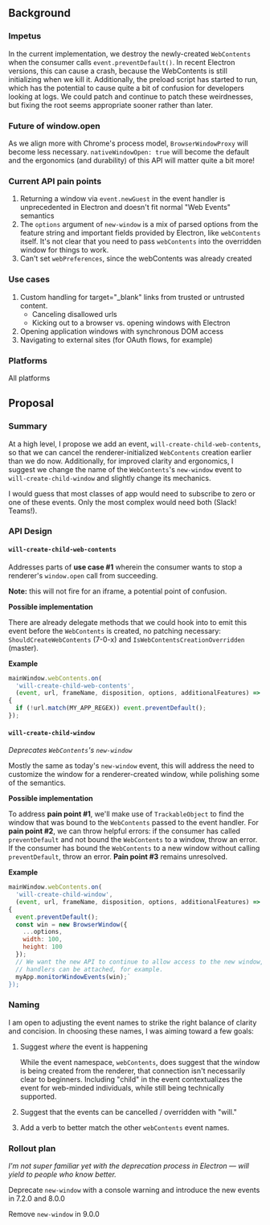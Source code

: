 ## Background
### Impetus

In the current implementation, we destroy the newly-created `WebContents` when the consumer calls `event.preventDefault()`. In recent Electron versions, this can cause a crash, because the WebContents is still initializing when we kill it. Additionally, the preload script has started to run, which has the potential to cause quite a bit of confusion for developers looking at logs. We could patch and continue to patch these weirdnesses, but fixing the root seems appropriate sooner rather than later.

### Future of window.open

As we align more with Chrome's process model, `BrowserWindowProxy` will become less necessary. `nativeWindowOpen: true` will become the default and the ergonomics (and durability) of this API will matter quite a bit more!

### Current API pain points

1. Returning a window via `event.newGuest` in the event handler is unprecedented in Electron and doesn't fit normal "Web Events" semantics
2. The `options` argument of `new-window` is a mix of parsed options from the feature string and important fields provided by Electron, like `webContents` itself. It's not clear that you need to pass `webContents` into the overridden window for things to work.
3. Can't set `webPreferences`, since the webContents was already created

### Use cases

1. Custom handling for target="_blank" links from trusted or untrusted content.
    - Canceling disallowed urls
    - Kicking out to a browser vs. opening windows with Electron
2. Opening application windows with synchronous DOM access
3. Navigating to external sites (for OAuth flows, for example)

### Platforms

All platforms

## Proposal

### Summary

At a high level, I propose we add an event, `will-create-child-web-contents`, so that we can cancel the renderer-initialized `WebContents` creation earlier than we do now. Additionally, for improved clarity and ergonomics, I suggest we change the name of the `WebContents`'s  `new-window` event to `will-create-child-window` and slightly change its mechanics. 

I would guess that most classes of app would need to subscribe to zero or one of these events. Only the most complex would need both (Slack! Teams!).

### API Design

#### `will-create-child-web-contents`

Addresses parts of **use case #1** wherein the consumer wants to stop a renderer's `window.open` call from succeeding.

**Note:** this will not fire for an iframe, a potential point of confusion.

**Possible implementation**

There are already delegate methods that we could hook into to emit this event before the `WebContents` is created, no patching necessary: `ShouldCreateWebContents` (7-0-x) and `IsWebContentsCreationOverridden` (master). 

**Example**

```javascript
mainWindow.webContents.on(
  'will-create-child-web-contents',
  (event, url, frameName, disposition, options, additionalFeatures) =>
{
  if (!url.match(MY_APP_REGEX)) event.preventDefault();
});
 ```

#### `will-create-child-window`

*Deprecates `WebContents`'s `new-window`*

Mostly the same as today's `new-window` event, this will address the need to customize the window for a renderer-created window, while polishing some of the semantics.

**Possible implementation**

To address **pain point #1**, we'll make use of `TrackableObject` to find the window that was bound to the `WebContents` passed to the event handler. For **pain point #2**, we can throw helpful errors: if the consumer has called `preventDefault` and not bound the `WebContents` to a window, throw an error. If the consumer has bound the `WebContents` to a new window without calling `preventDefault`, throw an error. **Pain point #3** remains unresolved.

**Example**

```javascript
mainWindow.webContents.on(
  'will-create-child-window',
  (event, url, frameName, disposition, options, additionalFeatures) =>
{
  event.preventDefault();
  const win = new BrowserWindow({ 
  	...options,
  	width: 100,
    height: 100
  });
  // We want the new API to continue to allow access to the new window, such that 
  // handlers can be attached, for example.
  myApp.monitorWindowEvents(win);`
});
```

### Naming

I am open to adjusting the event names to strike the right balance of clarity and concision. In choosing these names, I was aiming toward a few goals:

1. Suggest *where* the event is happening

    While the event namespace, `webContents`, does suggest that the window is being created from the renderer, that connection isn't necessarily clear to beginners. Including "child" in the event contextualizes the event for web-minded individuals, while still being technically supported.

2. Suggest that the events can be cancelled / overridden with "will."
3. Add a verb to better match the other `webContents` event names.

### Rollout plan

*I'm not super familiar yet with the deprecation process in Electron — will yield to people who know better.*

Deprecate `new-window` with a console warning and introduce the new events in 7.2.0 and 8.0.0

Remove `new-window` in 9.0.0
